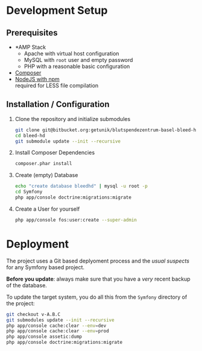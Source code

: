 
# Development Setup

## Prerequisites

* \*AMP Stack  
  * Apache with virtual host configuration
  * MySQL with `root` user and empty password
  * PHP with a reasonable basic configuration
* [Composer](https://getcomposer.org/)
* [NodeJS with npm](http://nodejs.org/download/)  
  required for LESS file compilation

## Installation / Configuration

1. Clone the repository and initialize submodules  
   ```bash
   git clone git@bitbucket.org:getunik/blutspendezentrum-basel-bleed-hd.git bleed-hd
   cd bleed-hd
   git submodule update --init --recursive
   ```

2. Install Composer Dependencies  
   ```bash
   composer.phar install
   ```

3. Create (empty) Database  
   ```bash
   echo "create database bleedhd" | mysql -u root -p
   cd Symfony
   php app/console doctrine:migrations:migrate
   ```

4. Create a User for yourself  
	```bash
	php app/console fos:user:create --super-admin
	```

# Deployment
The project uses a Git based deplyoment process and the _usual suspects_ for any Symfony based project.

**Before you update**: always make sure that you have a _very_ recent backup of the database.

To update the target system, you do all this from the `Symfony` directory of the project:
```bash
git checkout v-A.B.C
git submodules update --init --recursive
php app/console cache:clear --env=dev
php app/console cache:clear --env=prod
php app/console assetic:dump
php app/console doctrine:migrations:migrate
```
